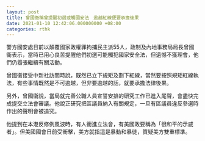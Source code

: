 ```yaml
---
layout: post
title: 曾國衞稱曾提醒初選或觸國安法　逾越紅線便要承擔後果
date: 2021-01-10 12:42:06.000000000 +08:00
categories: rthk
---
```


警方國安處日前以顛覆國家政權罪拘捕民主派55人，政制及內地事務局局長曾國衞表示，當時已用心良苦提醒他們初選可能觸犯國家安全法，但遺憾不獲理會，他們仍囂張繼續有關活動。

曾國衞接受中新社訪問時說，既然已立下規矩及劃下紅線，當然要按照規矩紅線執法，有些事情既然是不可逾越，但非要逾越的話，就要承擔法律後果。

另外，曾國衞說，當局就完善公職人員宣誓安排的研究工作已進入尾聲，會盡快完成提交立法會審議。他說正研究把區議員納入有關規定，一旦有區議員違反參選時作出的聲明會被追究。

他提到在本港反修例風波時，有人衝進立法會，有美國政要稱為「很和平的示威者」。但美國國會日前受衝擊，美方就指這是暴動和暴徒，質疑美方雙重標準。
